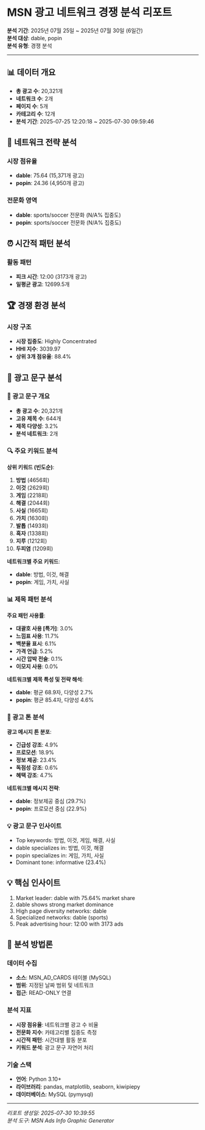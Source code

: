 # MSN 광고 네트워크 경쟁 분석 리포트

**분석 기간**: 2025년 07월 25일 ~ 2025년 07월 30일 (6일간)  
**분석 대상**: dable, popin  
**분석 유형**: 경쟁 분석  

---

## 📊 데이터 개요

- **총 광고 수**: 20,321개
- **네트워크 수**: 2개  
- **페이지 수**: 5개
- **카테고리 수**: 12개
- **분석 기간**: 2025-07-25 12:20:18 ~ 2025-07-30 09:59:46

## 🎯 네트워크 전략 분석

### 시장 점유율
- **dable**: 75.64 (15,371개 광고)
- **popin**: 24.36 (4,950개 광고)

### 전문화 영역
- **dable**: sports/soccer 전문화 (N/A% 집중도)
- **popin**: sports/soccer 전문화 (N/A% 집중도)

## ⏰ 시간적 패턴 분석

### 활동 패턴
- **피크 시간**: 12:00 (3173개 광고)
- **일평균 광고**: 12699.5개

## 🏆 경쟁 환경 분석

### 시장 구조
- **시장 집중도**: Highly Concentrated
- **HHI 지수**: 3039.97
- **상위 3개 점유율**: 88.4%

## 📝 광고 문구 분석

### 📝 광고 문구 개요

- **총 광고 수**: 20,321개
- **고유 제목 수**: 644개
- **제목 다양성**: 3.2%
- **분석 네트워크**: 2개

### 🔍 주요 키워드 분석

**상위 키워드 (빈도순)**:
1. **방법** (4656회)
2. **이것** (2629회)
3. **게임** (2218회)
4. **해결** (2044회)
5. **사실** (1665회)
6. **가치** (1630회)
7. **발톱** (1493회)
8. **흑자** (1338회)
9. **지루** (1212회)
10. **두피염** (1209회)

**네트워크별 주요 키워드**:
- **dable**: 방법, 이것, 해결
- **popin**: 게임, 가치, 사실

### 📊 제목 패턴 분석

**주요 패턴 사용률**:
- **대괄호 사용 [특가]**: 3.0%
- **느낌표 사용**: 11.7%
- **백분율 표시**: 6.1%
- **가격 언급**: 5.2%
- **시간 압박 전술**: 0.1%
- **이모지 사용**: 0.0%

**네트워크별 제목 특성 및 전략 해석**:
- **dable**: 평균 68.9자, 다양성 2.7%
- **popin**: 평균 85.4자, 다양성 4.6%

### 🎯 광고 톤 분석

**광고 메시지 톤 분포**:
- **긴급성 강조**: 4.9%
- **프로모션**: 18.9%
- **정보 제공**: 23.4%
- **독점성 강조**: 0.6%
- **혜택 강조**: 4.7%

**네트워크별 메시지 전략**:
- **dable**: 정보제공 중심 (29.7%)
- **popin**: 프로모션 중심 (22.9%)

### 💡 광고 문구 인사이트

- Top keywords: 방법, 이것, 게임, 해결, 사실
- dable specializes in: 방법, 이것, 해결
- popin specializes in: 게임, 가치, 사실
- Dominant tone: informative (23.4%)

## 💡 핵심 인사이트

1. Market leader: dable with 75.64% market share
2. dable shows strong market dominance
3. High page diversity networks: dable
4. Specialized networks: dable (sports)
5. Peak advertising hour: 12:00 with 3173 ads

## 🔬 분석 방법론

### 데이터 수집
- **소스**: MSN_AD_CARDS 테이블 (MySQL)
- **범위**: 지정된 날짜 범위 및 네트워크
- **접근**: READ-ONLY 연결

### 분석 지표
- **시장 점유율**: 네트워크별 광고 수 비율
- **전문화 지수**: 카테고리별 집중도 측정
- **시간적 패턴**: 시간대별 활동 분포
- **키워드 분석**: 광고 문구 자연어 처리

### 기술 스택
- **언어**: Python 3.10+
- **라이브러리**: pandas, matplotlib, seaborn, kiwipiepy
- **데이터베이스**: MySQL (pymysql)

---

*리포트 생성일: 2025-07-30 10:39:55*  
*분석 도구: MSN Ads Info Graphic Generator*  
